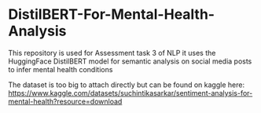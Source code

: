 # DistilBERT-For-Mental-Health-Analysis

This repository is used for Assessment task 3 of NLP it uses the HuggingFace DistilBERT model for semantic analysis on social media posts to infer mental health conditions

The dataset is too big to attach directly but can be found on kaggle here: https://www.kaggle.com/datasets/suchintikasarkar/sentiment-analysis-for-mental-health?resource=download
